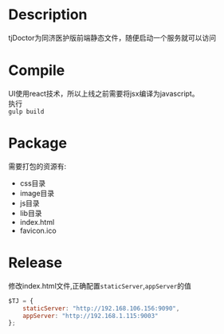 # Description   

>  
tjDoctor为同济医护版前端静态文件，随便启动一个服务就可以访问    


# Compile   

>   
UI使用react技术，所以上线之前需要将jsx编译为javascript。       
执行    
`gulp build`  
 
# Package
>
需要打包的资源有:
>
 + css目录
 + image目录
 + js目录
 + lib目录
 + index.html
 + favicon.ico

# Release
>
修改index.html文件,正确配置`staticServer`,`appServer`的值
>
```js
$TJ = {
    staticServer: "http://192.168.106.156:9090",
    appServer: "http://192.168.1.115:9003"
};
```

